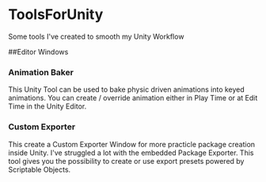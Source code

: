 # ToolsForUnity
Some tools I've created to smooth my Unity Workflow

##Editor Windows

### Animation Baker 
This Unity Tool can be used to bake physic driven animations into keyed animations. You can create / override animation either in Play Time or at Edit Time in the Unity Editor.

### Custom Exporter
This create a Custom Exporter Window for more practicle package creation inside Unity. I've struggled a lot with the embedded Package Exporter. This tool gives you the possibility to create or use export presets powered by Scriptable Objects.

